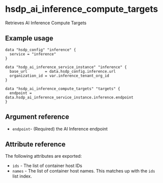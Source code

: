 # hsdp_ai_inference_compute_targets

Retrieves AI Inference Compute Targets

## Example usage

```hcl
data "hsdp_config" "inference" {
  service = "inference"
}

data "hsdp_ai_inference_service_instance" "inference" {
  base_url        = data.hsdp_config.inference.url
  organization_id = var.inference_tenant_org_id
}

data "hsdp_ai_inference_compute_targets" "targets" {
  endpoint = data.hsdp_ai_inference_service_instance.inference.endpoint
}
```

## Argument reference

* `endpoint`- (Required) the AI Inference endpoint

## Attribute reference

The following attributes are exported:

* `ids` -  The list of container host IDs
* `names` - The list of container host names. This matches up with the `ids` list index.
